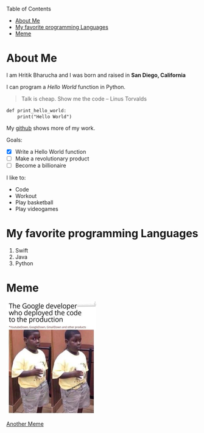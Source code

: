 Table of Contents
- [About Me](#about-me)
- [My favorite programming Languages](#my-favorite-programming-languages)
- [Meme](#meme)

# About Me
I am Hritik Bharucha and I was born and raised in **San Diego, California**

I can program a *Hello World* function in Python.
> Talk is cheap. Show me the code – Linus Torvalds

```
def print_hello_world:
    print("Hello World")
```

My [github](https://github.com/hritikbharucha) shows more of my work.

Goals:
- [x] Write a Hello World function
- [ ] Make a revolutionary product
- [ ] Become a billionaire

I like to:
* Code
* Workout
* Play basketball
* Play videogames

# My favorite programming Languages
1. Swift
2. Java
3. Python

# Meme
![Image](codingmeme.jpg)

[Another Meme](2codingmeme.png)

